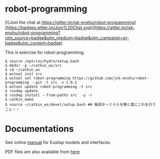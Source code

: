 robot-programming
=================

[![Join the chat at https://gitter.im/jsk-enshu/robot-programming](https://badges.gitter.im/Join%20Chat.svg)](https://gitter.im/jsk-enshu/robot-programming?utm_source=badge&utm_medium=badge&utm_campaign=pr-badge&utm_content=badge)

This is exercise for robot-programming.

```
$ source /opt/ros/hydro/setup.bash   
$ mkdir -p ~/catkin_ws/src
$ cd ~/catkin_ws   
$ wstool init src
$ wstool set robot-programming https://github.com/jsk-enshu/robot-programming --git -t src -v 1.0.2
$ wstool update robot-programming -t src                                                                 
$ rosdep update                                                                                          
$ rosdep install --from-paths src  -y -r                                                                 
$ catkin_make                                                                                            
$ source ~/catkin_ws/devel/setup.bash ## 毎回ターミナルを開く度にこれを行うこと！！   
```

Documentations
=================
See online [manual](http://jsk-enshu.github.io/robot-programming/) for Euslisp models and interfaces.

PDF files are also available from [here](http://jsk-enshu.github.io/robot-programming/robot_programming_manual.pdf)

